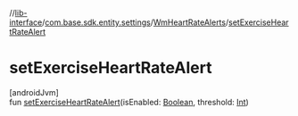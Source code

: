 //[lib-interface](../../../index.md)/[com.base.sdk.entity.settings](../index.md)/[WmHeartRateAlerts](index.md)/[setExerciseHeartRateAlert](set-exercise-heart-rate-alert.md)

# setExerciseHeartRateAlert

[androidJvm]\
fun [setExerciseHeartRateAlert](set-exercise-heart-rate-alert.md)(isEnabled: [Boolean](https://kotlinlang.org/api/latest/jvm/stdlib/kotlin/-boolean/index.html), threshold: [Int](https://kotlinlang.org/api/latest/jvm/stdlib/kotlin/-int/index.html))

